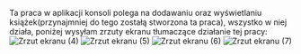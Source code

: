 Ta praca w aplikacji konsoli polega na dodawaniu oraz wyświetlaniu książek(przynajmniej do tego zostałą stworzona ta praca), wszystko w niej działa, poniżej wysyłam zrzuty ekranu tłumaczące działanie tej pracy:
![Zrzut ekranu (4)](https://github.com/haslomaslo1/JsonApp/assets/152186323/30a1a553-69a5-48f1-b0ec-b45e0cfa9b8e)
![Zrzut ekranu (5)](https://github.com/haslomaslo1/JsonApp/assets/152186323/b6bd3762-583b-4561-afbc-9c5167e7166a)
![Zrzut ekranu (6)](https://github.com/haslomaslo1/JsonApp/assets/152186323/307c1ce5-a8b2-4797-bf18-e2a04a8088a8)
![Zrzut ekranu (7)](https://github.com/haslomaslo1/JsonApp/assets/152186323/0a141c8e-ed4c-42fc-9baa-372b50b9e21d)

